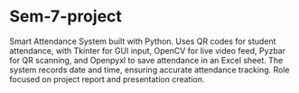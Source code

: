 # Sem-7-project
Smart Attendance System built with Python. Uses QR codes for student attendance, with Tkinter for GUI input, OpenCV for live video feed, Pyzbar for QR scanning, and Openpyxl to save attendance in an Excel sheet. The system records date and time, ensuring accurate attendance tracking. Role focused on project report and presentation creation.
